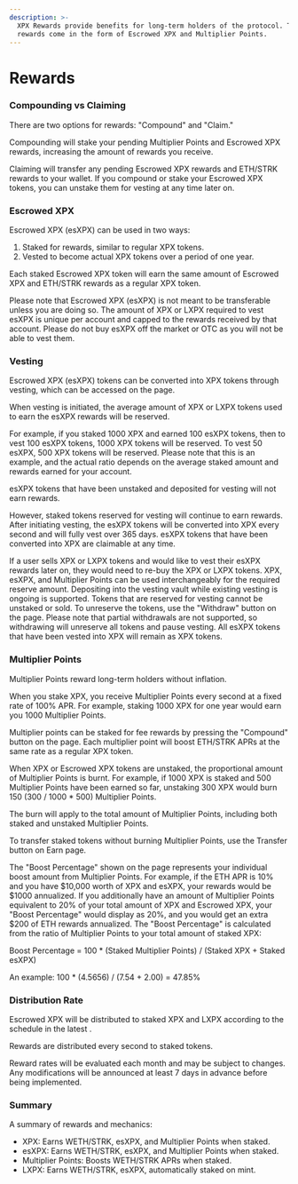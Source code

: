 ```yaml
---
description: >-
  XPX Rewards provide benefits for long-term holders of the protocol. These
  rewards come in the form of Escrowed XPX and Multiplier Points.
---
```


# Rewards

### Compounding vs Claiming

There are two options for rewards: "Compound" and "Claim."&#x20;

Compounding will stake your pending Multiplier Points and Escrowed XPX rewards, increasing the amount of rewards you receive.&#x20;

Claiming will transfer any pending Escrowed XPX rewards and ETH/STRK rewards to your wallet. If you compound or stake your Escrowed XPX tokens, you can unstake them for vesting at any time later on.&#x20;

### Escrowed XPX&#x20;

Escrowed XPX (esXPX) can be used in two ways:

1. Staked for rewards, similar to regular XPX tokens.
2. Vested to become actual XPX tokens over a period of one year.&#x20;

Each staked Escrowed XPX token will earn the same amount of Escrowed XPX and ETH/STRK rewards as a regular XPX token.&#x20;

Please note that Escrowed XPX (esXPX) is not meant to be transferable unless you are doing so. The amount of XPX or LXPX required to vest esXPX is unique per account and capped to the rewards received by that account. Please do not buy esXPX off the market or OTC as you will not be able to vest them.

### Vesting&#x20;

Escrowed XPX (esXPX) tokens can be converted into XPX tokens through vesting, which can be accessed on the page.&#x20;

When vesting is initiated, the average amount of XPX or LXPX tokens used to earn the esXPX rewards will be reserved.&#x20;

For example, if you staked 1000 XPX and earned 100 esXPX tokens, then to vest 100 esXPX tokens, 1000 XPX tokens will be reserved. To vest 50 esXPX, 500 XPX tokens will be reserved. Please note that this is an example, and the actual ratio depends on the average staked amount and rewards earned for your account.&#x20;

esXPX tokens that have been unstaked and deposited for vesting will not earn rewards.&#x20;

However, staked tokens reserved for vesting will continue to earn rewards. After initiating vesting, the esXPX tokens will be converted into XPX every second and will fully vest over 365 days. esXPX tokens that have been converted into XPX are claimable at any time.

If a user sells XPX or LXPX tokens and would like to vest their esXPX rewards later on, they would need to re-buy the XPX or LXPX tokens. XPX, esXPX, and Multiplier Points can be used interchangeably for the required reserve amount. Depositing into the vesting vault while existing vesting is ongoing is supported. Tokens that are reserved for vesting cannot be unstaked or sold. To unreserve the tokens, use the "Withdraw" button on the page. Please note that partial withdrawals are not supported, so withdrawing will unreserve all tokens and pause vesting. All esXPX tokens that have been vested into XPX will remain as XPX tokens.

### Multiplier Points&#x20;

Multiplier Points reward long-term holders without inflation.&#x20;

When you stake XPX, you receive Multiplier Points every second at a fixed rate of 100% APR. For example, staking 1000 XPX for one year would earn you 1000 Multiplier Points.&#x20;

Multiplier points can be staked for fee rewards by pressing the "Compound" button on the page. Each multiplier point will boost ETH/STRK APRs at the same rate as a regular XPX token.&#x20;

When XPX or Escrowed XPX tokens are unstaked, the proportional amount of Multiplier Points is burnt. For example, if 1000 XPX is staked and 500 Multiplier Points have been earned so far, unstaking 300 XPX would burn 150 (300 / 1000 \* 500) Multiplier Points.&#x20;

The burn will apply to the total amount of Multiplier Points, including both staked and unstaked Multiplier Points.&#x20;

To transfer staked tokens without burning Multiplier Points, use the Transfer button on Earn page.&#x20;

The "Boost Percentage" shown on the page represents your individual boost amount from Multiplier Points. For example, if the ETH APR is 10% and you have $10,000 worth of XPX and esXPX, your rewards would be $1000 annualized. If you additionally have an amount of Multiplier Points equivalent to 20% of your total amount of XPX and Escrowed XPX, your "Boost Percentage" would display as 20%, and you would get an extra $200 of ETH rewards annualized. The "Boost Percentage" is calculated from the ratio of Multiplier Points to your total amount of staked XPX:&#x20;

Boost Percentage = 100 \* (Staked Multiplier Points) / (Staked XPX + Staked esXPX)&#x20;

An example: 100 \* (4.5656) / (7.54 + 2.00) = 47.85% ​&#x20;

### Distribution Rate&#x20;

Escrowed XPX will be distributed to staked XPX and LXPX according to the schedule in the latest .&#x20;

Rewards are distributed every second to staked tokens.&#x20;

Reward rates will be evaluated each month and may be subject to changes. Any modifications will be announced at least 7 days in advance before being implemented.&#x20;

### Summary&#x20;

A summary of rewards and mechanics:&#x20;

* XPX: Earns WETH/STRK, esXPX, and Multiplier Points when staked.&#x20;
* esXPX: Earns WETH/STRK, esXPX, and Multiplier Points when staked.&#x20;
* Multiplier Points: Boosts WETH/STRK APRs when staked.&#x20;
* LXPX: Earns WETH/STRK, esXPX, automatically staked on mint.

